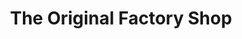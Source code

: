 ---
title: "The Original Factory Shop"
url: /heathfield/the-original-factory-shop/
shop: department store
---